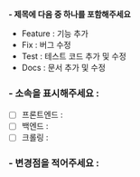 **- 제목에 다음 중 하나를 포함해주세요**
- Feature : 기능 추가
- Fix : 버그 수정
- Test : 테스트 코드 추가 및 수정
- Docs : 문서 추가 및 수정

### - 소속을 표시해주세요 : 

* [ ] 프론트엔드 : 
* [ ] 백엔드 : 
* [ ] 크롤링 : 

### - 변경점을 적어주세요 :

